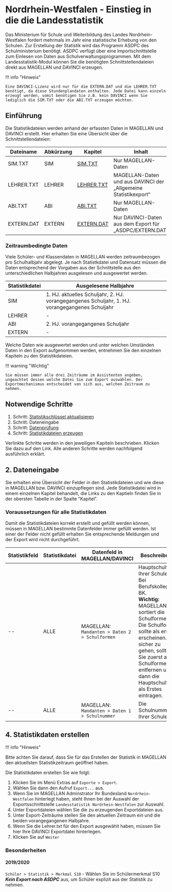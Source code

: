 # Nordrhein-Westfalen - Einstieg in die die Landesstatistik

Das Ministerium für Schule und Weiterbildung des Landes Nordrhein-Westfalen fordert mehrmals im Jahr eine statistische Erhebung von den Schulen.
Zur Erstellung der Statistik wird das Programm ASDPC des Schulministerium benötigt. ASDPC verfügt über eine Importschnittstelle zum Einlesen von Daten aus Schulverwaltungsprogrammen.
Mit dem Landesstatistik-Modul können Sie die benötigten Schnittstellendateien direkt aus MAGELLAN und DAVINCI erzeugen.

!!! info "Hinweis"

    Eine DAVINCI-Lizenz wird nur für die EXTERN.DAT und die LEHRER.TXT benötigt, da diese Stundenplandaten enthalten. Jede Datei kann einzeln erzeugt werden, somit benötigen Sie z.B. kein DAVINCI wenn Sie lediglich die SIM.TXT oder die ABI.TXT erzeugen möchten.

## Einführung

Die Statistikdateien werden anhand der erfassten Daten in MAGELLAN und DAVINCI erstellt. Hier erhalten Sie eine Übersicht über die Schnittstellendateien:

Dateiname  | Abkürzung | Kapitel                           | Inhalt
---------- | --------- | --------------------------------- | ------
SIM.TXT    | SIM       | [SIM.TXT](schuelerdaten.md)       | Nur MAGELLAN-Daten
LEHRER.TXT | LEHRER    | [LEHRER.TXT](lehrerdaten.md)      | MAGELLAN-Daten und aus DAVINCI der „Allgemeine Statistikexport“
ABI.TXT    | ABI       | [ABI.TXT](abiturdaten.md)         | Nur MAGELLAN-Daten
EXTERN.DAT | EXTERN    | [EXTERN.DAT](stundenplandaten.md) | Nur DAVINCI-Daten aus dem Export für „ASDPC/EXTERN.DAT“

### Zeitraumbedingte Daten

Viele Schüler- und Klassendaten in MAGELLAN werden zeitraumbezogen pro Schulhalbjahr abgelegt. Je nach Statistkdatei und Datensatz müssen die Daten entsprechend der Vorgaben aus der Schnittstelle aus den unterschiedlichen Halbjahren ausgelesen und ausgewertet werden.

Statistikdatei | Ausgelesene Halbjahre
-------------- | ---------------------
SIM            | 1. HJ. aktuelles Schuljahr, 2. HJ. vorangegangenes Schuljahr, 1. HJ. vorangegangenes Schuljahr
LEHRER         | -
ABI            | 2. HJ. vorangegangenes Schuljahr
EXTERN         | -

Welche Daten wie ausgewertet werden und unter welchen Umständen Daten in den Export aufgenommen werden, entnehmen Sie den einzelnen Kapiteln zu den Statistikdateien.

!!! warning "Wichtig"

    Sie müssen immer alle drei Zeiträume im Assistenten angeben, ungeachtet dessen welche Datei Sie zum Export auswählen. Der Exportmechanismus entscheidet von sich aus, welchen Zeitraum zu nehmen.

## Notwendige Schritte

1. Schritt: [Statistikschlüssel aktualisieren](../schluesselverzeichnisse.md)
2. Schritt: Dateneingabe
3. Schritt: [Datenprüfung](https://doc.ls.stueber.de/datenpruefung/)
4. Schritt: [Statistikdateien erzeugen](../statistikdaten.erstellen.md)

Verlinkte Schritte werden in den jeweiligen Kapiteln beschrieben. Klicken Sie dazu auf den Link. Alle anderen Schritte werden nachfolgend ausführlich erklärt.

## 2. Dateneingabe

Sie erhalten eine Übersicht der Felder in den Statistikdateien und wie diese in MAGELLAN bzw. DAVINCI einzupflegen sind.
Jede Statistikdatei wird in einem einzelnen Kapitel behandelt, die Links zu den Kaptieln finden Sie in der obersten Tabelle in der Spalte "Kapitel".

### Voraussetzungen für alle Statistikdaten

Damit die Statistikdateien korrekt erstellt und gefüllt werden können, müssen in MAGELLAN bestimmte Datenfelder immer gefüllt werden. Ist einer der Felder nicht gefüllt erhalten Sie entsprechende Meldungen und der Export wird nicht durchgeführt.

Statistikfeld | Statistikdatei | Datenfeld in MAGELLAN/DAVINCI | Beschreibung
------------- | -------------- | ----------------------------- | ------------
--            | ALLE           | MAGELLAN: `Mandanten > Daten 2 > Schulformen` | Hauptschulform Ihrer Schule.<br/>Bei Berufskollegs = BK.<br/>**Wichtig:**<br/>MAGELLAN sortiert die Schulformen. Die Schulform sollte als erste erscheinen. Um sicher zu gehen, sollten Sie zuerst alle Schulformen entfernen und dann die Hauptschulform als Erstes eintragen.
--            | ALLE           | MAGELLAN: `Mandanten > Daten 1 > Schulnummer` | Die Schulnummer Ihrer Schule.

## 4. Statistikdaten erstellen

!!! info "Hinweis"


 Bitte achten Sie darauf, dass Sie für das Erstellen der Statistik in MAGELLAN den aktuellsten Statistikzeitraum geöffnet haben.

Die Statistikdaten erstellen Sie wie folgt:


1. Klicken Sie im Menü Extras auf `Exporte > Export`.
2. Wählen Sie dann den Aufruf `Export...` aus.
3. Wenn Sie im MAGELLAN Adminstrator Ihr Bundesland `Nordrhein-Westfalen` hinterlegt haben, steht Ihnen bei der Auswahl der Exportsschnittstelle `Landesstatistik Nordrhein-Westfalen` zur Auswahl.
4. Unter Exportdateien wählen Sie die zu erzeugenden Exportdateien aus.
5. Unter Export-Zeiträume stellen Sie den aktuellen Zeitraum ein und die beiden vorangegangenen Halbjahre.
6. Wenn Sie die Lehrer.txt für den Export ausgewählt haben, müssen Sie hier Ihre DAVINCI Exportdatei hinterlegen.
7. Klicken Sie auf `Weiter`

### Besonderheiten

#### 2019/2020

`Schüler > Statistik > Merkmal S10` -  Wählen Sie im Schülermerkmal S10 ***Kein Export nach ASDPC*** aus, um Schüler explizit aus der Statistik zu nehmen.
